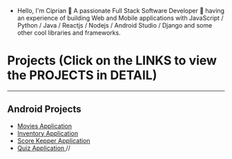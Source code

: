 -  Hello, I'm Ciprian 👋 A passionate Full Stack Software Developer 🚀 having an experience of building Web and Mobile applications with JavaScript / Python / Java / Reactjs / Nodejs / Android Studio / Django and some other cool libraries and frameworks.


# Projects (Click on the LINKS to view the PROJECTS in DETAIL)
----

<h2> Android Projects </h2>

- <a href="https://github.com/ciprian0104/Popular-Movies"> Movies Application </a>
- <a href= "https://github.com/ciprian0104/Inventory-application"> Inventory Application </a>
- <a href= "https://github.com/ciprian0104/ScoreKepperApp"> Score Kepper Application </a>
- <a href= "https://github.com/ciprian0104/TVseries"> Quiz Application </a>
//  <a href= "">  </a>

